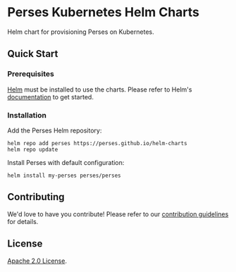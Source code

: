# Perses Kubernetes Helm Charts

Helm chart for provisioning Perses on Kubernetes.

## Quick Start

### Prerequisites

[Helm](https://helm.sh) must be installed to use the charts.
Please refer to Helm's [documentation](https://helm.sh/docs/) to get started.

### Installation

Add the Perses Helm repository:

```console
helm repo add perses https://perses.github.io/helm-charts
helm repo update
```

Install Perses with default configuration:

```console
helm install my-perses perses/perses
```

## Contributing

<!-- Keep full URL links to repo files because this README syncs from main to gh-pages.  -->

We'd love to have you contribute! Please refer to our [contribution guidelines]() for details.

## License

<!-- Keep full URL links to repo files because this README syncs from main to gh-pages.  -->

[Apache 2.0 License](https://github.com/perses/helm-charts/blob/main/LICENSE).
